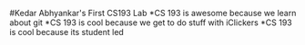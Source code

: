 #Kedar Abhyankar's First CS193 Lab
*CS 193 is awesome because we learn about git
*CS 193 is cool because we get to do stuff with iClickers
*CS 193 is cool because its student led
